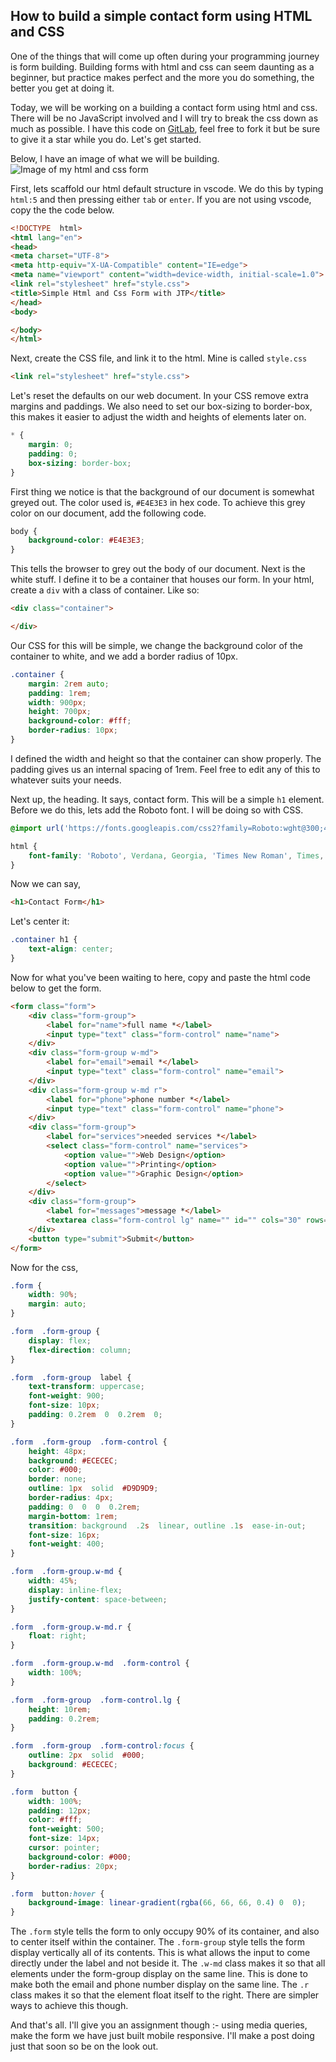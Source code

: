 ## How to build a simple contact form using HTML and CSS

One of the things that will come up often during your programming journey is form building. Building forms with html and css can seem daunting as a beginner, but practice makes perfect and the more you do something, the better you get at doing it.

Today, we will be working on a building a contact form using html and css. There will be no JavaScript involved and I will try to break the css down as much as possible. I have this code on [GitLab](https://gitlab.com/joshytheprogrammer/jtp-css-blog-form-1), feel free to fork it but be sure to give it a star while you do.  Let's get started.

Below, I have an image of what we will be building.
![Image of my html and css form](https://res.cloudinary.com/dsgvwxygr/image/upload/v1656161543/blog/css-blog-form-1-image_fqsbri.png)

First, lets scaffold our html default structure in vscode. We do this by typing `html:5` and then pressing either `tab` or `enter`. If you are not using vscode, copy the the code below.

```html
<!DOCTYPE  html>
<html lang="en">
<head>
<meta charset="UTF-8">
<meta http-equiv="X-UA-Compatible" content="IE=edge">
<meta name="viewport" content="width=device-width, initial-scale=1.0">
<link rel="stylesheet" href="style.css">
<title>Simple Html and Css Form with JTP</title>
</head>
<body>

</body>
</html>
```

Next, create the CSS file, and link it to the html. Mine is called `style.css`

```html
<link rel="stylesheet" href="style.css">
```

Let's reset the defaults on our web document. In your CSS remove extra margins and paddings. We also need to set our box-sizing to border-box, this makes it easier to adjust the width and heights of elements later on.

```css
* {
	margin: 0;
	padding: 0;
	box-sizing: border-box;
}
```

First thing we notice is that the background of our document is somewhat greyed out. The color used is, `#E4E3E3` in hex code.
To achieve this grey color on our document, add the following code.

```css
body {
	background-color: #E4E3E3;
}
```

This tells the browser to grey out the body of our document.
Next is the white stuff. I define it to be a container that houses our form. In your html, create a `div` with a class of container.  Like so:

```html
<div class="container">

</div>
```

Our CSS for this will be simple, we change the background color of the container to white, and we add a border radius of 10px.

```css
.container {
	margin: 2rem auto;
	padding: 1rem;
	width: 900px;
	height: 700px;
	background-color: #fff;
	border-radius: 10px;
}
```

I defined the width and height so that the container can show properly. The padding gives us an internal spacing of 1rem. Feel free to edit any of this to whatever suits your needs.

Next up, the heading. It says, contact form. This will be a simple `h1` element. Before we do this, lets add the Roboto font. I will be doing so with CSS.

```css
@import url('https://fonts.googleapis.com/css2?family=Roboto:wght@300;400;500;700;900&display=swap');

html {
	font-family: 'Roboto', Verdana, Georgia, 'Times New Roman', Times, serif;
}
```

Now we can say,

```html
<h1>Contact Form</h1>
```

Let's center it:

```css
.container h1 {
	text-align: center;
}
```

Now for what you've been waiting to here, copy and paste the html code below to get the form.

```html
<form class="form">
	<div class="form-group">
		<label for="name">full name *</label>
		<input type="text" class="form-control" name="name">
	</div>
	<div class="form-group w-md">
		<label for="email">email *</label>
		<input type="text" class="form-control" name="email">
	</div>
	<div class="form-group w-md r">
		<label for="phone">phone number *</label>
		<input type="text" class="form-control" name="phone">
	</div>
	<div class="form-group">
		<label for="services">needed services *</label>
		<select class="form-control" name="services">
			<option value="">Web Design</option>
			<option value="">Printing</option>
			<option value="">Graphic Design</option>
		</select>
	</div>
	<div class="form-group">
		<label for="messages">message *</label>
		<textarea class="form-control lg" name="" id="" cols="30" rows="10"></textarea>
	</div>
	<button type="submit">Submit</button>
</form>
```

Now for the css,

```css
.form {
	width: 90%;
	margin: auto;
}

.form  .form-group {
	display: flex;
	flex-direction: column;
}

.form  .form-group  label {
	text-transform: uppercase;
	font-weight: 900;
	font-size: 10px;
	padding: 0.2rem  0  0.2rem  0;
}

.form  .form-group  .form-control {
	height: 48px;
	background: #ECECEC;
	color: #000;
	border: none;
	outline: 1px  solid  #D9D9D9;
	border-radius: 4px;
	padding: 0  0  0  0.2rem;
	margin-bottom: 1rem;
	transition: background  .2s  linear, outline .1s  ease-in-out;
	font-size: 16px;
	font-weight: 400;
}

.form  .form-group.w-md {
	width: 45%;
	display: inline-flex;
	justify-content: space-between;
}

.form  .form-group.w-md.r {
	float: right;
}

.form  .form-group.w-md  .form-control {
	width: 100%;
}

.form  .form-group  .form-control.lg {
	height: 10rem;
	padding: 0.2rem;
}

.form  .form-group  .form-control:focus {
	outline: 2px  solid  #000;
	background: #ECECEC;
}

.form  button {
	width: 100%;
	padding: 12px;
	color: #fff;
	font-weight: 500;
	font-size: 14px;
	cursor: pointer;
	background-color: #000;
	border-radius: 20px;
}

.form  button:hover {
	background-image: linear-gradient(rgba(66, 66, 66, 0.4) 0  0);
}
```

The `.form` style tells the form to only occupy 90% of its container, and also to center itself within the container.
The `.form-group` style tells the form display vertically all of its contents. This is what allows the input to come directly under the label and not beside it.
The `.w-md` class makes it so that all elements under the form-group display on the same line. This is done to make both the email and phone number display on the same line.
The `.r` class makes it so that the element float itself to the right. There are simpler ways to achieve this though.

And that's all. I'll give you an assignment though :- using media queries, make the form we have just built mobile responsive. I'll make a post doing just that soon so be on the look out.
